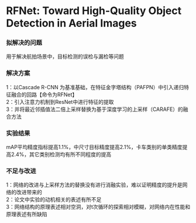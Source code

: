

# RFNet: Toward High-Quality Object Detection in Aerial Images  
### 拟解决的问题
用于解决航拍场景中，目标检测的误检与漏检等问题  
### 解决方案
1：以Cascade R-CNN 为基准基础，在特征金字塔结构（PAFPN）中引入递归特征融合的回路【命令为RFNet】  
2：引入注意力机制到ResNet中进行特征的提取  
3：并将最近邻插值法二倍上采样替换为基于深度学习的上采样（CARAFE）的融合方法  
### 实验结果
mAP平均精度指标提高1.1%，中尺寸目标精度提高2.1%，卡车类别的单类精度提高2.4%，其它类别检测均有所不同程度的提高  
### 不足与改进
1：网络的改进与上采样方法的替换没有进行消融实验，难以证明精度的提升是网络的改进带来的  
2：论文中实验的动机相关的表述有所不足  
3：网络结构的原理表述相对空洞，对t次循环的探索相对模糊，对网络内在性能和原理表述有所缺陷  

